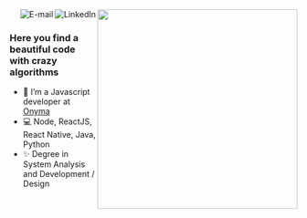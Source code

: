 <img align="right" src="https://raw.githubusercontent.com/MicaelliMedeiros/micaellimedeiros/master/image/computer-illustration.png" width="350"/>

<a href="https://www.linkedin.com/in/caique-ribeiro">
<img align="right" alt="LinkedIn" src="https://img.shields.io/badge/-Caique%20Ribeiro-blue"/>
</a>

<a href="mailto:m.caiqueribeirodesign@gmail.com">
<img align="right" alt="E-mail" src="https://img.shields.io/badge/-How%20to%20reach%20me-red"/>
</a>

<br/>

### Here you find a beautiful code with crazy algorithms 

- 🚀 I’m a Javascript developer at [Onyma](https://onyma.digital/)
- 💻 Node, ReactJS, React Native, Java, Python
- ✨ Degree in System Analysis and Development / Design
